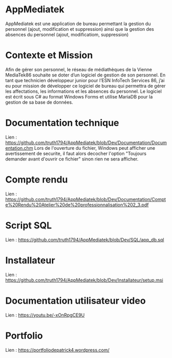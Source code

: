 # AppMediatek
AppMediatek est une application de bureau permettant la gestion du personnel (ajout, modification et suppression) ainsi que la gestion des absences du personnel (ajout, modificatiom, suppression)

# Contexte et Mission
Afin de gérer son personnel, le réseau de médiathèques de la Vienne MediaTek86 souhaite se doter d’un logiciel de gestion de son personnel. En tant que technicien développeur junior pour l’ESN InfoTech Services 86, j’ai eu pour mission de développer ce logiciel de bureau qui permettra de gérer les affectations, les informations et les absences du personnel. Le logiciel est écrit sous C# au format Windows Forms et utilise MariaDB pour la gestion de sa base de données.

# Documentation technique
Lien : https://github.com/truth1794/AppMediatek/blob/Dev/Documentation/Documentation.chm
Lors de l'ouverture du fichier, Windows peut afficher une avertissement de securite, il faut alors decocher l'option "Toujours demander avant d'ouvrir ce fichier" sinon rien ne sera afficher.

# Compte rendu
Lien : https://github.com/truth1794/AppMediatek/blob/Dev/Documentation/Compte%20Rendu%20Atelier%20de%20professionnalisation%202_3.pdf

# Script SQL
Lien : https://github.com/truth1794/AppMediatek/blob/Dev/SQL/app_db.sql

# Installateur
Lien : https://github.com/truth1794/AppMediatek/blob/Dev/Installateur/setup.msi

# Documentation utilisateur video 
Lien : https://youtu.be/-xOnRpgCE9U

# Portfolio
Lien : https://portfoliodepatrick4.wordpress.com/




